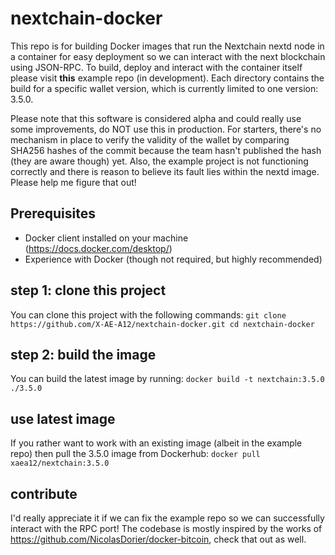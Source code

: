 # nextchain-docker
This repo is for building Docker images that run the Nextchain nextd node in a container for easy deployment so we can interact with the next blockchain using JSON-RPC. To build, deploy and interact with the container itself please visit __this__ example repo (in development). Each directory contains the build for a specific wallet version, which is currently limited to one version: 3.5.0.

Please note that this software is considered alpha and could really use some improvements, do NOT use this in production. For starters, there's no mechanism in place to verify the validity of the wallet by comparing SHA256 hashes of the commit because the team hasn't published the hash (they are aware though) yet. Also, the example project is not functioning correctly and there is reason to believe its fault lies within the nextd image. Please help me figure that out!

## Prerequisites
- Docker client installed on your machine (https://docs.docker.com/desktop/)
- Experience with Docker (though not required, but highly recommended)

## step 1: clone this project
You can clone this project with the following commands:
`
git clone https://github.com/X-AE-A12/nextchain-docker.git
cd nextchain-docker
`

## step 2: build the image
You can build the latest image by running:
`docker build -t nextchain:3.5.0 ./3.5.0`

## use latest image
If you rather want to work with an existing image (albeit in the example repo) then pull the 3.5.0 image from Dockerhub:
`docker pull xaea12/nextchain:3.5.0`

## contribute
I'd really appreciate it if we can fix the example repo so we can successfully interact with the RPC port! The codebase is mostly inspired by the works of https://github.com/NicolasDorier/docker-bitcoin, check that out as well. 

